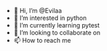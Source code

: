 - 👋 Hi, I’m @Evilaa
- 👀 I’m interested in python
- 🌱 I’m currently learning pytest
- 💞️ I’m looking to collaborate on 
- 📫 How to reach me 

<!---
Evilaa/Evilaa is a ✨ special ✨ repository because its `README.md` (this file) appears on your GitHub profile.
You can click the Preview link to take a look at your changes.
--->
